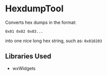 # HexdumpTool

Converts hex dumps in the format:

```
0x01 0x02 0x03...
```
into one nice long hex string, such as:
`0x010203`

## Libraries Used
* wxWidgets
